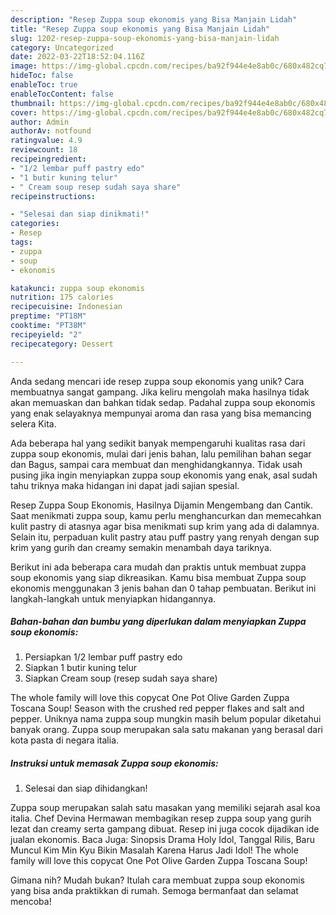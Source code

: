 ```yaml
---
description: "Resep Zuppa soup ekonomis yang Bisa Manjain Lidah"
title: "Resep Zuppa soup ekonomis yang Bisa Manjain Lidah"
slug: 1202-resep-zuppa-soup-ekonomis-yang-bisa-manjain-lidah
category: Uncategorized
date: 2022-03-22T18:52:04.116Z
image: https://img-global.cpcdn.com/recipes/ba92f944e4e8ab0c/680x482cq70/zuppa-soup-ekonomis-foto-resep-utama.jpg
hideToc: false
enableToc: true
enableTocContent: false
thumbnail: https://img-global.cpcdn.com/recipes/ba92f944e4e8ab0c/680x482cq70/zuppa-soup-ekonomis-foto-resep-utama.jpg
cover: https://img-global.cpcdn.com/recipes/ba92f944e4e8ab0c/680x482cq70/zuppa-soup-ekonomis-foto-resep-utama.jpg
author: Admin
authorAv: notfound
ratingvalue: 4.9
reviewcount: 18
recipeingredient:
- "1/2 lembar puff pastry edo"
- "1 butir kuning telur"
- " Cream soup resep sudah saya share"
recipeinstructions:

- "Selesai dan siap dinikmati!"
categories:
- Resep
tags:
- zuppa
- soup
- ekonomis

katakunci: zuppa soup ekonomis 
nutrition: 175 calories
recipecuisine: Indonesian
preptime: "PT18M"
cooktime: "PT38M"
recipeyield: "2"
recipecategory: Dessert

---
```





Anda sedang mencari ide resep zuppa soup ekonomis yang unik? Cara membuatnya sangat gampang. Jika keliru mengolah maka hasilnya tidak akan memuaskan dan bahkan tidak sedap. Padahal zuppa soup ekonomis yang enak selayaknya mempunyai aroma dan rasa yang bisa memancing selera Kita.





Ada beberapa hal yang sedikit banyak mempengaruhi kualitas rasa dari zuppa soup ekonomis, mulai dari jenis bahan, lalu pemilihan bahan segar dan Bagus, sampai cara membuat dan menghidangkannya. Tidak usah pusing jika ingin menyiapkan zuppa soup ekonomis yang enak,      asal sudah tahu triknya maka hidangan ini dapat jadi sajian spesial.














Resep Zuppa Soup Ekonomis, Hasilnya Dijamin Mengembang dan Cantik. Saat menikmati zuppa soup, kamu perlu menghancurkan dan memecahkan kulit pastry di atasnya agar bisa menikmati sup krim yang ada di dalamnya. Selain itu, perpaduan kulit pastry atau puff pastry yang renyah dengan sup krim yang gurih dan creamy semakin menambah daya tariknya.






Berikut ini ada beberapa cara mudah dan praktis untuk membuat zuppa soup ekonomis yang siap dikreasikan. Kamu bisa membuat Zuppa soup ekonomis menggunakan 3 jenis bahan dan 0 tahap pembuatan. Berikut ini langkah-langkah untuk menyiapkan hidangannya.

<!--inarticleads1-->

##### Bahan-bahan dan bumbu yang diperlukan dalam menyiapkan Zuppa soup ekonomis:

1. Persiapkan 1/2 lembar puff pastry edo
1. Siapkan 1 butir kuning telur
1. Siapkan  Cream soup (resep sudah saya share)


The whole family will love this copycat One Pot Olive Garden Zuppa Toscana Soup! Season with the crushed red pepper flakes and salt and pepper. Uniknya nama zuppa soup mungkin masih belum popular diketahui banyak orang. Zuppa soup merupakan sala satu makanan yang berasal dari kota pasta di negara italia. 

<!--inarticleads2-->

##### Instruksi untuk memasak Zuppa soup ekonomis:


1. Selesai dan siap dihidangkan!

Zuppa soup merupakan salah satu masakan yang memiliki sejarah asal koa italia. Chef Devina Hermawan membagikan resep zuppa soup yang gurih lezat dan creamy serta gampang dibuat. Resep ini juga cocok dijadikan ide jualan ekonomis. Baca Juga: Sinopsis Drama Holy Idol, Tanggal Rilis, Baru Muncul Kim Min Kyu Bikin Masalah Karena Harus Jadi Idol! The whole family will love this copycat One Pot Olive Garden Zuppa Toscana Soup! 

Gimana nih? Mudah bukan? Itulah cara membuat zuppa soup ekonomis yang bisa anda praktikkan di rumah. Semoga bermanfaat dan selamat mencoba!

